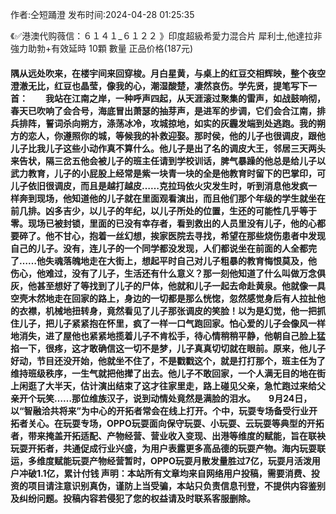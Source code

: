 <p>作者:仝短踊澄 发布时间:2024-04-28 01:25:35</p>
<p>《✅港澳代购薇信：６１４１_６１２２ 》印度超級希愛力混合片 犀利士,他達拉非 強力助勃+有效延時 10顆 數量 正品价格(187元) </p>
									<h4>隅从远处吹来，在楼宇间来回穿梭。月白星黄，与桌上的红豆交相辉映，整个夜空澄澈无比，红豆也晶莹，像我的心，潮湿酸楚，凄然哀伤。学先贤，提笔写下一首：　　我站在江南之岸，一种呼声四起，从天涯滚过聚集的雷声，如战鼓响彻，春天已吹响了会合号，海底冒出萧瑟的抽芽声，是进军的步调，它们会合江南，排兵排阵，誓词杀向朔方，涤荡冰冷，攻城掠地，如实的灰霾发端到处逃跑。我的朔方的恋人，你遵照你的城，等候我的补救迎娶。那时侯，他的儿子也很调皮，跟他儿子比我儿子这些小动作真不算什么。他儿子是出了名的调皮大王，邻居三天两头来告状，隔三岔五他会被儿子的班主任请到学校训话，脾气暴躁的他总是给儿子以武力教育，儿子的小屁股上经常是紫一块青一块的全是他教育时留下的巴掌印，可儿子依旧很调皮，而且是越打越皮……克拉玛依火灾发生时，听到消息他发疯一样奔到现场，他知道他的儿子就在里面观看演出，而且他们那个年级的学生就坐在前几排。凶多吉少，以儿子的年纪，以儿子所处的位置，生还的可能性几乎等于零。现场已被封锁，里面的已没有幸存者，看到救出的人员里没有儿子，他的心都要碎了。他不甘心，抱着一丝幻想，挨家医院去寻找，希望在那些烧伤患者中发现自己的儿子。没有，连儿子的一个同学都没发现，人们都说坐在前面的人全都完了……他失魂落魄地走在大街上，想起平时自己对儿子粗暴的教育悔恨莫及，他伤心，他难过，没有了儿子，生活还有什么意义？那一刻他知道了什么叫做万念俱灰，他甚至想好了等找到了儿子的尸体，他就和儿子一起去命赴黄泉。他就像一具空壳木然地走在回家的路上，身边的一切都是那么恍惚，忽然感觉身后有人拉扯他的衣襟，机械地扭转身，竟然看见了儿子那张调皮的笑脸！以为是幻觉，他一把抓住儿子，把儿子紧紧抱在怀里，疯了一样一口气跑回家。怕心爱的儿子会像风一样地消失，进了屋他也紧紧地揽着儿子不肯松手，待心情稍稍平静，他朝自己脸上猛掐一下，很疼，这才敢确信这一切不是梦，儿子真真切切就在眼前。原来，他儿子好动，节目还没开始，他就坐不住了，不是戳戳这个，就是打打那个，班主任为了维持班级秩序，一生气就把他撵了出去。他儿子不敢回家，一个人满无目的地在街上闲逛了大半天，估计演出结束了这才往家里走，路上碰见父亲，急忙跑过来给父亲开个玩笑……那位维族汉子，说到动情处竟然是满脸的泪水。　　9月24日，以“智融洽共将来”为中心的开拓者常会在线上打开。个中，玩耍专场备受行业开拓者关心。在玩耍专场，OPPO玩耍面向保守玩耍、小玩耍、云玩耍等典型的开拓者，带来掩盖开拓适配、产物经营、营业收入变现、出港等维度的赋能，旨在联袂玩耍开拓者，共通促成行业兴盛，为用户表露更多高品德的玩耍产物。海内玩耍联运，多维度赋能玩耍产物经营暂时，OPPO玩耍月散发量胜过7亿，玩耍月活泼用户冲破1.1亿，累计付钱				声明：本站所有文章均来自网络用户投稿，需要消费、投资的项目请注意识别真伪，谨防上当受骗，本站只负责信息刊登，不提供内容鉴别及纠纷问题。投稿内容若侵犯了您的权益请及时联系客服删除。				
